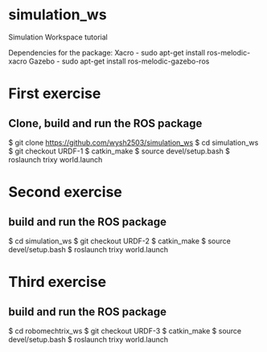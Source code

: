 # simulation_ws

Simulation Workspace tutorial

Dependencies for the package:
Xacro - sudo apt-get install ros-melodic-xacro
Gazebo - sudo apt-get install ros-melodic-gazebo-ros

# First exercise
## Clone, build and run the ROS package

$ git clone https://github.com/wysh2503/simulation_ws
$ cd simulation_ws
$ git checkout URDF-1
$ catkin_make
$ source devel/setup.bash
$ roslaunch trixy world.launch

# Second exercise
## build and run the ROS package
$ cd simulation_ws
$ git checkout URDF-2
$ catkin_make
$ source devel/setup.bash
$ roslaunch trixy world.launch

# Third exercise
## build and run the ROS package
$ cd robomechtrix_ws
$ git checkout URDF-3
$ catkin_make
$ source devel/setup.bash
$ roslaunch trixy world.launch
